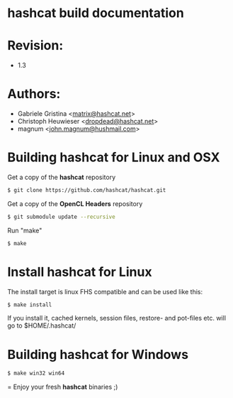 hashcat build documentation
=
# Revision:
* 1.3

# Authors:
* Gabriele Gristina <<matrix@hashcat.net>>
* Christoph Heuwieser <<dropdead@hashcat.net>>
* magnum <<john.magnum@hushmail.com>>

# Building hashcat for Linux and OSX

Get a copy of the **hashcat** repository

```sh
$ git clone https://github.com/hashcat/hashcat.git
```

Get a copy of the **OpenCL Headers** repository

```sh
$ git submodule update --recursive
```

Run "make"

```sh
$ make
```

# Install hashcat for Linux

The install target is linux FHS compatible and can be used like this:

```sh
$ make install
```

If you install it, cached kernels, session files, restore- and pot-files etc. will go to $HOME/.hashcat/

# Building hashcat for Windows

```sh
$ make win32 win64
```

=
Enjoy your fresh **hashcat** binaries ;)
